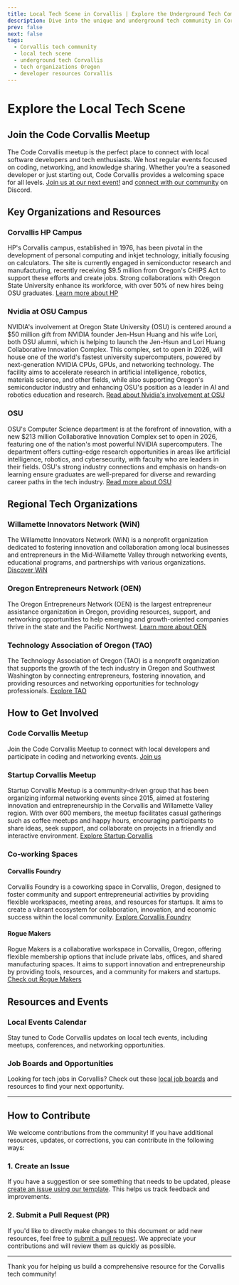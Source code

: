 ```yaml
---
title: Local Tech Scene in Corvallis | Explore the Underground Tech Community
description: Dive into the unique and underground tech community in Corvallis, Oregon. Discover key organizations, resources, and opportunities for developers and tech enthusiasts.
prev: false
next: false
tags:
  - Corvallis tech community
  - local tech scene
  - underground tech Corvallis
  - tech organizations Oregon
  - developer resources Corvallis
---
```


# Explore the Local Tech Scene

## Join the Code Corvallis Meetup
The Code Corvallis meetup is the perfect place to connect with local software developers and tech enthusiasts. We host regular events focused on coding, networking, and knowledge sharing. Whether you're a seasoned developer or just starting out, Code Corvallis provides a welcoming space for all levels. [Join us at our next event!](/events) and [connect with our community](/community) on Discord.

## Key Organizations and Resources

### Corvallis HP Campus
HP's Corvallis campus, established in 1976, has been pivotal in the development of personal computing and inkjet technology, initially focusing on calculators. The site is currently engaged in semiconductor research and manufacturing, recently receiving $9.5 million from Oregon's CHIPS Act to support these efforts and create jobs. Strong collaborations with Oregon State University enhance its workforce, with over 50% of new hires being OSU graduates. [Learn more about HP ](https://www.hp.com/)

### Nvidia at OSU Campus
NVIDIA's involvement at Oregon State University (OSU) is centered around a $50 million gift from NVIDIA founder Jen-Hsun Huang and his wife Lori, both OSU alumni, which is helping to launch the Jen-Hsun and Lori Huang Collaborative Innovation Complex. This complex, set to open in 2026, will house one of the world's fastest university supercomputers, powered by next-generation NVIDIA CPUs, GPUs, and networking technology. The facility aims to accelerate research in artificial intelligence, robotics, materials science, and other fields, while also supporting Oregon's semiconductor industry and enhancing OSU's position as a leader in AI and robotics education and research. [Read about Nvidia's involvement at OSU](https://today.oregonstate.edu/news/50-million-gift-nvidia-founder-and-spouse-helps-launch-oregon-state-university-research-center)

### OSU
OSU's Computer Science department is at the forefront of innovation, with a new $213 million Collaborative Innovation Complex set to open in 2026, featuring one of the nation's most powerful NVIDIA supercomputers. The department offers cutting-edge research opportunities in areas like artificial intelligence, robotics, and cybersecurity, with faculty who are leaders in their fields. OSU's strong industry connections and emphasis on hands-on learning ensure graduates are well-prepared for diverse and rewarding career paths in the tech industry. [Read more about OSU](https://engineering.oregonstate.edu/EECS)

## Regional Tech Organizations

### Willamette Innovators Network (WiN)
The Willamette Innovators Network (WiN) is a nonprofit organization dedicated to fostering innovation and collaboration among local businesses and entrepreneurs in the Mid-Willamette Valley through networking events, educational programs, and partnerships with various organizations. [Discover WiN](https://willametteinnovators.com)

### Oregon Entrepreneurs Network (OEN)
The Oregon Entrepreneurs Network (OEN) is the largest entrepreneur assistance organization in Oregon, providing resources, support, and networking opportunities to help emerging and growth-oriented companies thrive in the state and the Pacific Northwest. [Learn more about OEN](https://www.oen.org)

### Technology Association of Oregon (TAO)
The Technology Association of Oregon (TAO) is a nonprofit organization that supports the growth of the tech industry in Oregon and Southwest Washington by connecting entrepreneurs, fostering innovation, and providing resources and networking opportunities for technology professionals.
[Explore TAO](https://www.techoregon.org)

## How to Get Involved

### Code Corvallis Meetup
Join the Code Corvallis Meetup to connect with local developers and participate in coding and networking events. [Join us](/events)

### Startup Corvallis Meetup
Startup Corvallis Meetup is a community-driven group that has been organizing informal networking events since 2015, aimed at fostering innovation and entrepreneurship in the Corvallis and Willamette Valley region. With over 600 members, the meetup facilitates casual gatherings such as coffee meetups and happy hours, encouraging participants to share ideas, seek support, and collaborate on projects in a friendly and interactive environment. [Explore Startup Corvallis](https://www.meetup.com/startupcorvallis/)

### Co-working Spaces

#### Corvallis Foundry
Corvallis Foundry is a coworking space in Corvallis, Oregon, designed to foster community and support entrepreneurial activities by providing flexible workspaces, meeting areas, and resources for startups. It aims to create a vibrant ecosystem for collaboration, innovation, and economic success within the local community. [Explore Corvallis Foundry](https://www.corvallisfoundry.com/)

#### Rogue Makers
Rogue Makers is a collaborative workspace in Corvallis, Oregon, offering flexible membership options that include private labs, offices, and shared manufacturing spaces. It aims to support innovation and entrepreneurship by providing tools, resources, and a community for makers and startups. [Check out Rogue Makers](https://roguemakers.com/)


## Resources and Events

### Local Events Calendar
Stay tuned to Code Corvallis updates on local tech events, including meetups, conferences, and networking opportunities.

### Job Boards and Opportunities
Looking for tech jobs in Corvallis? Check out these [local job boards](https://www.techoregon.org/benefits/job-board) and resources to find your next opportunity.

---

## How to Contribute

We welcome contributions from the community! If you have additional resources, updates, or corrections, you can contribute in the following ways:

### 1. Create an Issue
If you have a suggestion or see something that needs to be updated, please [create an issue using our template](https://github.com/CodeCorvallis/CodeCorvallis/issues/new?template=contribution.md). This helps us track feedback and improvements.


### 2. Submit a Pull Request (PR)
If you'd like to directly make changes to this document or add new resources, feel free to [submit a pull request](https://github.com/CodeCorvallis/CodeCorvallis/pulls). We appreciate your contributions and will review them as quickly as possible.

---

Thank you for helping us build a comprehensive resource for the Corvallis tech community!

